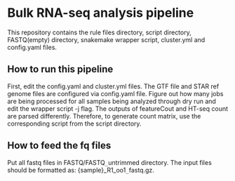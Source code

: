 # Bulk RNA-seq analysis pipeline
This repository contains the rule files directory, script directory, FASTQ(empty)
directory, snakemake wrapper script, cluster.yml and config.yaml files. 
## How to run this pipeline
First, edit the config.yaml and cluster.yml files. The GTF file and STAR ref
genome files are configured via config.yaml file. Figure out how many jobs
are being processed for all samples being analyzed through dry run and edit the
wrapper script -j flag. The outputs of featureCout and HT-seq count are parsed
differently. Therefore, to generate count matrix, use the corresponding script
from the script directory. 
## How to feed the fq files
Put all fastq files in FASTQ/FASTQ`_`untrimmed directory. The input files
should be formatted as: {sample}_R1_oo1`_`fastq.gz. 
